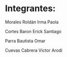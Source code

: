 # Integrantes:

Morales Roldán Irma Paola

Cortes Baron Erick Santiago

Parra Bautista Omar

Cuevas Cabrera Victor Arodi
